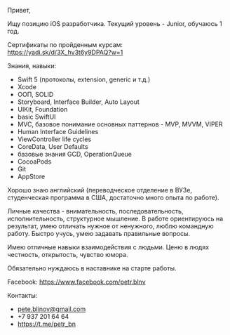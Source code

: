 Привет,

Ищу позицию iOS разработчика.
Текущий уровень - Junior, обучаюсь 1 год.

Сертификаты по пройденным курсам: https://yadi.sk/d/3X_hv3t6y9DPAQ?w=1

Знания, навыки:

- Swift 5 (протоколы, extension, generic и т.д.)
- Xcode
- ООП, SOLID
- Storyboard, Interface Builder, Auto Layout
- UIKit, Foundation
- basic SwiftUI
- MVC, базовое понимание основных паттернов - MVP, MVVM, VIPER
- Human Interface Guidelines
- ViewController life cycles
- CoreData, User Defaults
- базовые знания GCD, OperationQueue
- CocoaPods
- Git
- AppStore

Хорошо знаю английский (переводческое отделение в ВУЗе, студенческая программа в США, достаточно много опыта по работе).

Личные качества - внимательность, последовательность, исполнительность, структурное мышление.
В работе ориентируюсь на результат, умею отличать нужное от ненужного, люблю командную работу.
Быстро учусь, умею задавать правильные вопросы.

Имею отличные навыки взаимодействия с людьми.
Ценю в людях честность, открытость, чувство юмора.

Обязательно нуждаюсь в наставнике на старте работы.

Facebook: https://www.facebook.com/petr.blnv

Контакты:
- pete.blinov@gmail.com
- +7 937 201 64 64
- https://t.me/petr_bn


